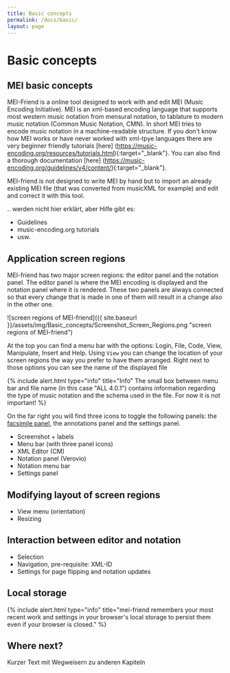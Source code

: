 ```yaml
---
title: Basic concepts
permalink: /docs/basic/
layout: page 
---
```

# Basic concepts

## MEI basic concepts

MEI-Friend is a online tool designed to work with and edit MEI (Music Encoding Initiative). MEI is an xml-based encoding language that supports most western music notation from mensural notation, to tablature to modern music notation (Common Music Notation, CMN). In short MEI tries to encode music notation in a machine-readable structure. 
If you don't know how MEI works or have never worked with xml-tpye languages there are very beginner friendly tutorials [here] (https://music-encoding.org/resources/tutorials.html){:target="_blank"}. You can also find a thorough documentation [here] (https://music-encoding.org/guidelines/v4/content/){:target="_blank"}.

MEI-friend is not designed to write MEI by hand but to import an already existing MEI file (that was converted from musicXML for example) and edit and correct it with this tool.

.. werden nicht hier erklärt, aber Hilfe gibt es: 
 * Guidelines
 * music-encoding.org tutorials
 * usw.

## Application screen regions

MEI-friend has two major screen regions: the editor panel and the notation panel. The editor panel is where the MEI encoding is displayed and the notation panel where it is rendered. These two panels are always connected so that every change that is made in one of them will result in a change also in the other one.

![screen regions of MEI-friend]({{ site.baseurl }}/assets/img/Basic_concepts/Screenshot_Screen_Regions.png "screen regions of MEI-friend")

At the top you can find a menu bar with the options: Login, File, Code, View, Manipulate, Insert and Help. Using `View` you can change the location of your screen regions the way you prefer to have them arranged. Right next to those options you can see the name of the displayed file

{% include alert.html type="info" title="Info" The small box between menu bar and file name (in this case "ALL 4.0.1") contains information regarding the type of music notation and the schema used in the file. For now it is not important! %}

On the far right you will find three icons to toggle the following panels: the [facsimile panel](_docs\facsimile.md), the annotations panel and the settings panel.

* Screenshot + labels
* Menu bar (with three panel icons)
* XML Editor (CM)
* Notation panel (Verovio)
* Notation menu bar  
* Settings panel

## Modifying layout of screen regions

* View menu (orientation)
* Resizing

## Interaction between editor and notation

* Selection
* Navigation, pre-requisite: XML-ID
* Settings for page flipping and notation updates

## Local storage

{% include alert.html type="info" title="mei-friend remembers your most recent work and settings in your browser's local storage to persist them even if your browser is closed." %}

## Where next?

Kurzer Text mit Wegweisern zu anderen Kapiteln